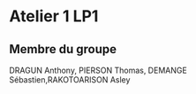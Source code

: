 # Atelier 1 LP1
## Membre du groupe
DRAGUN Anthony, PIERSON Thomas, DEMANGE Sébastien,RAKOTOARISON Asley
